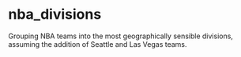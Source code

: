 # nba_divisions
Grouping NBA teams into the most geographically sensible divisions, assuming the addition of Seattle and Las Vegas teams.
